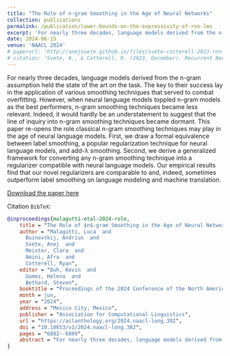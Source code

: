 ```yaml
---
title: "The Role of n-gram Smoothing in the Age of Neural Networks"
collection: publications
permalink: /publication/lower-bounds-on-the-expressivity-of-rnn-lms
excerpt: 'For nearly three decades, language models derived from the n-gram assumption held the state of the art on the task. The key to their success lay in the application of various smoothing techniques that served to combat overfitting. However, when neural language models toppled n-gram models as the best performers, n-gram smoothing techniques became less relevant. Indeed, it would hardly be an understatement to suggest that the line of inquiry into n-gram smoothing techniques became dormant. This paper re-opens the role classical n-gram smoothing techniques may play in the age of neural language models. First, we draw a formal equivalence between label smoothing, a popular regularization technique for neural language models, and add-λ smoothing. Second, we derive a generalized framework for converting any n-gram smoothing technique into a regularizer compatible with neural language models. Our empirical results find that our novel regularizers are comparable to and, indeed, sometimes outperform label smoothing on language modeling and machine translation.'
date: 2024-06-15
venue: 'NAACL 2024'
# paperurl: 'http://anejsvete.github.io/files/svete-cotterell-2023-rnn-lm-as-dpfsa.pdf'
# citation: 'Svete, A., & Cotterell, R. (2023, December). Recurrent Neural Language Models as Probabilistic Finite-state Automata. Proceedings of the 2023 Conference on Empirical Methods in Natural Language Processing. Singapore, Singapore: Association for Computational Linguistics.'
---
```

For nearly three decades, language models derived from the n-gram assumption held the state of the art on the task. The key to their success lay in the application of various smoothing techniques that served to combat overfitting. However, when neural language models toppled n-gram models as the best performers, n-gram smoothing techniques became less relevant. Indeed, it would hardly be an understatement to suggest that the line of inquiry into n-gram smoothing techniques became dormant. This paper re-opens the role classical n-gram smoothing techniques may play in the age of neural language models. First, we draw a formal equivalence between label smoothing, a popular regularization technique for neural language models, and add-λ smoothing. Second, we derive a generalized framework for converting any n-gram smoothing technique into a regularizer compatible with neural language models. Our empirical results find that our novel regularizers are comparable to and, indeed, sometimes outperform label smoothing on language modeling and machine translation.

[Download the paper here](https://aclanthology.org/2024.naacl-long.382/)

Citation `BibTeX`:
``` bibtex
@inproceedings{malagutti-etal-2024-role,
    title = "The Role of $n$-gram Smoothing in the Age of Neural Networks",
    author = "Malagutti, Luca  and
      Buinovskij, Andrius  and
      Svete, Anej  and
      Meister, Clara  and
      Amini, Afra  and
      Cotterell, Ryan",
    editor = "Duh, Kevin  and
      Gomez, Helena  and
      Bethard, Steven",
    booktitle = "Proceedings of the 2024 Conference of the North American Chapter of the Association for Computational Linguistics: Human Language Technologies (Volume 1: Long Papers)",
    month = jun,
    year = "2024",
    address = "Mexico City, Mexico",
    publisher = "Association for Computational Linguistics",
    url = "https://aclanthology.org/2024.naacl-long.382",
    doi = "10.18653/v1/2024.naacl-long.382",
    pages = "6882--6899",
    abstract = "For nearly three decades, language models derived from the $n$-gram assumption held the state of the art on the task. The key to their success lay in the application of various smoothing techniques that served to combat overfitting. However, when neural language models toppled $n$-gram models as the best performers, $n$-gram smoothing techniques became less relevant. Indeed, it would hardly be an understatement to suggest that the line of inquiry into $n$-gram smoothing techniques became dormant. This paper re-opens the role classical $n$-gram smoothing techniques may play in the age of neural language models. First, we draw a formal equivalence between label smoothing, a popular regularization technique for neural language models, and add-$\lambda$ smoothing. Second, we derive a generalized framework for converting any $n$-gram smoothing technique into a regularizer compatible with neural language models. Our empirical results find that our novel regularizers are comparable to and, indeed, sometimes outperform label smoothing on language modeling and machine translation.",
}
```